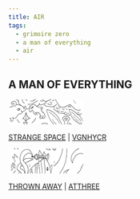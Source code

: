 ```yaml
---
title: AIR
tags:
  - grimoire zero
  - a man of everything
  - air
---
```

## A MAN OF EVERYTHING

[![vgnhycr](vgnhycr-t.png)](vgnhycr.png)

[STRANGE SPACE](strange-space.md) | [VGNHYCR](vgnhycr.png)

[![atthree](atthree-t.png)](atthree.png)

[THROWN AWAY](thrown-away.md) | [ATTHREE](atthree.png)
